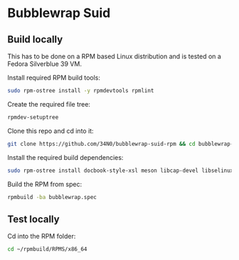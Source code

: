# Bubblewrap Suid

## Build locally

This has to be done on a RPM based Linux distribution and is tested on a Fedora Silverblue 39 VM.

Install required RPM build tools:
```bash
sudo rpm-ostree install -y rpmdevtools rpmlint
```
Create the required file tree:
```bash
rpmdev-setuptree
```
Clone this repo and cd into it:
```bash
git clone https://github.com/34N0/bubblewrap-suid-rpm && cd bubblewrap-suid-rpm
```
Install the required build dependencies:
```bash
sudo rpm-ostree install docbook-style-xsl meson libcap-devel libselinux-devel
```
Build the RPM from spec:
```bash
rpmbuild -ba bubblewrap.spec
```

## Test locally

Cd into the RPM folder:
```bash
cd ~/rpmbuild/RPMS/x86_64
```